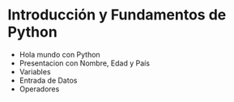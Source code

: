 # Introducción y Fundamentos de Python #

- Hola mundo con Python
- Presentacion con Nombre, Edad y País
- Variables
- Entrada de Datos
- Operadores